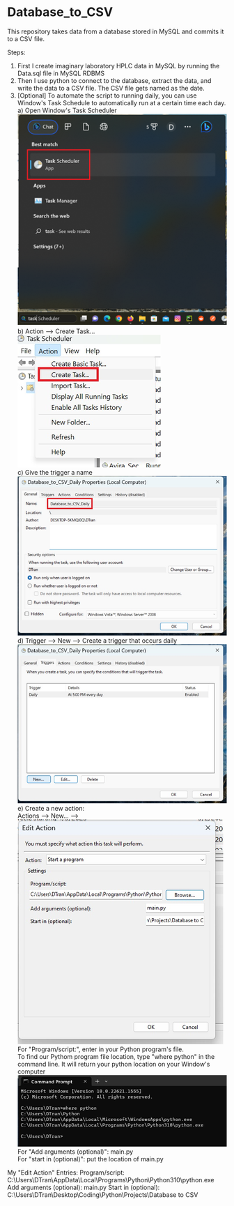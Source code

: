 # Database_to_CSV
  
This repository takes data from a database stored in MySQL and commits it to a CSV file.  
  
Steps:  
1) First I create imaginary laboratory HPLC data in MySQL by running the Data.sql file in MySQL RDBMS
2) Then I use python to connect to the database, extract the data, and write the data to a CSV file. The CSV file gets named as the date.
3) [Optional] To automate the script to running daily, you can use Window's Task Schedule to automatically run at a certain time each day.  
a) Open Window's Task Scheduler  
![Task Scheduler](https://github.com/david125tran/Database_to_CSV/blob/main/Images/1.png)  
b) Action --> Create Task...  
![Create Task](https://github.com/david125tran/Database_to_CSV/blob/main/Images/2.jpg)  
c) Give the trigger a name  
![Trigger Name](https://github.com/david125tran/Database_to_CSV/blob/main/Images/3.jpg)  
d) Trigger --> New --> Create a trigger that occurs daily  
![Create Trigger](https://github.com/david125tran/Database_to_CSV/blob/main/Images/4.jpg)  
e) Create a new action:  
Actions --> New... -->  
![Edit Action](https://github.com/david125tran/Database_to_CSV/blob/main/Images/5.jpg)  
For "Program/script:", enter in your Python program's file.  
To find our Pythom program file location, type "where python" in the command line.  It will return your python location on your Window's computer  
![Command Prompt](https://github.com/david125tran/Database_to_CSV/blob/main/Images/0.jpg)  
For "Add arguments (optional)": main.py  
For "start in (optional)": put the location of main.py  
  
My "Edit Action" Entries:
Program/script: C:\Users\DTran\AppData\Local\Programs\Python\Python310\python.exe
Add arguments (optional): main.py
Start in (optional): C:\Users\DTran\Desktop\Coding\Python\Projects\Database to CSV
 


